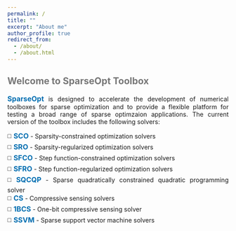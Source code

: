```yaml
---
permalink: /
title: ""
excerpt: "About me"
author_profile: true
redirect_from: 
  - /about/
  - /about.html
---
```


<style>
a:link {
  text-decoration: none;
}

a:visited {
  text-decoration: none;
}

a:hover {
  text-decoration: underline;
}

a:active {
  text-decoration: underline;
}
</style>

##  <span style="color:#777777"> Welcome to SparseOpt Toolbox </span> 

<div style="text-align:justify">  
<a style="font-size: 16px; font-weight: bold;color:#006DB0" href="https://github.com/ShenglongZhou/CSpack" target="_blank">SparseOpt</a> is designed to accelerate the development of numerical toolboxes for sparse optimization and to provide a flexible platform for testing a broad range of sparse optimzaion applications. 
<!--For more information, please refer to <a style="font-size: 16px; font-weight: bold;color:#006DB0" href="" target="_blank">menu-of-SparseOpt</a>. -->
The current version of the toolbox includes the following solvers:
</div>

<p style="line-height: 2;"></p>

<div style="text-align:justify"> ◻️ <a style="font-size: 16px; font-weight: bold;color:#006DB0" href="https://sparseopt.github.io/SCO/" target="_blank">SCO</a> - Sparsity-constrained optimization solvers</div>
<div style="text-align:justify"> ◻️ <a style="font-size: 16px; font-weight: bold;color:#006DB0" href="https://sparseopt.github.io/SRO/" target="_blank">SRO</a> - Sparsity-regularized optimization solvers</div>
<div style="text-align:justify"> ◻️ <a style="font-size: 16px; font-weight: bold;color:#006DB0" href="https://sparseopt.github.io/SFCO/" target="_blank">SFCO</a> - Step function-constrained optimization solvers</div>
<div style="text-align:justify"> ◻️ <a style="font-size: 16px; font-weight: bold;color:#006DB0" href="https://sparseopt.github.io/SFRO/" target="_blank">SFRO</a> - Step function-regularized optimization solvers</div>
<div style="text-align:justify"> ◻️ <a style="font-size: 16px; font-weight: bold;color:#006DB0" href="https://sparseopt.github.io/SQCQP/" target="_blank">SQCQP</a> - Sparse quadratically constrained quadratic programming solver</div>
<div style="text-align:justify"> ◻️ <a style="font-size: 16px; font-weight: bold;color:#006DB0" href="https://sparseopt.github.io/CS/" target="_blank">CS</a> - Compressive sensing solvers</div>
<div style="text-align:justify"> ◻️ <a style="font-size: 16px; font-weight: bold;color:#006DB0" href="https://sparseopt.github.io/1BCS/" target="_blank">1BCS</a> - One-bit compressive sensing solver</div>
<div style="text-align:justify"> ◻️ <a style="font-size: 16px; font-weight: bold;color:#006DB0" href="https://sparseopt.github.io/SSVM/" target="_blank">SSVM</a> - Sparse support vector machine solvers</div>


<!--
|<span style="color:#ffffff"> Package </span>|<span style="color:#ffffff"> Description </span> &nbsp; &nbsp; &nbsp; &nbsp; &nbsp; &nbsp; &nbsp; &nbsp; &nbsp; &nbsp; &nbsp; &nbsp; &nbsp; &nbsp; &nbsp; &nbsp; &nbsp; &nbsp; &nbsp; &nbsp; &nbsp; &nbsp; |
|:--|:--|
|☑️ <a style="font-size: 16px; font-weight: bold;color:#006DB0" href="https://sparseopt.github.io/SCO/" target="_blank">SCO</a> |- Sparsity-constrained optimization solvers|
|☑️ <a style="font-size: 16px; font-weight: bold;color:#006DB0" href="https://sparseopt.github.io/SRO/" target="_blank">SRO</a> |- Sparsity-regularized optimization solvers|
|☑️ <a style="font-size: 16px; font-weight: bold;color:#006DB0" href="https://sparseopt.github.io/SFCO/" target="_blank">SFCO</a> |- Step function-constrained optimization solvers|
|☑️ <a style="font-size: 16px; font-weight: bold;color:#006DB0" href="https://sparseopt.github.io/SFRO/" target="_blank">SFRO</a> |- Step function-regularized optimization solvers|
|☑️ <a style="font-size: 16px; font-weight: bold;color:#006DB0" href="https://sparseopt.github.io/SQCQP/" target="_blank">SQCQP</a> |- Sparse quadratically constrained quadratic programming solver|
|☑️ <a style="font-size: 16px; font-weight: bold;color:#006DB0" href="https://sparseopt.github.io/CS/" target="_blank">CS</a> |- Compressive sensing solvers|
|☑️ <a style="font-size: 16px; font-weight: bold;color:#006DB0" href="https://sparseopt.github.io/1BCS/" target="_blank">1BCS</a> |- One-bit compressive sensing solver|
|☑️ <a style="font-size: 16px; font-weight: bold;color:#006DB0" href="https://sparseopt.github.io/SSVM/" target="_blank">SSVM</a> |- Sparse support vector machine solvers|

- 🧰 <a style="font-size: 16px; font-weight: bold;color:#006DB0" href="https://sparseopt.github.io/SCO/" target="_blank">SCO</a> - Sparsity-constrained optimization solvers.
- 🧰 <a style="font-size: 16px; font-weight: bold;color:#006DB0" href="https://sparseopt.github.io/SRO/" target="_blank">SRO</a> - Sparsity-regularized optimization solvers.
- 🧰 <a style="font-size: 16px; font-weight: bold;color:#006DB0" href="https://sparseopt.github.io/SFCO/" target="_blank">SFCO</a> - Step function-constrained optimization solvers.
- 🧰 <a style="font-size: 16px; font-weight: bold;color:#006DB0" href="https://sparseopt.github.io/SFRO/" target="_blank">SFRO</a> - Step function-regularized optimization solvers.
- 🧰 <a style="font-size: 16px; font-weight: bold;color:#006DB0" href="https://sparseopt.github.io/SQCQP/" target="_blank">SQCQP</a> - Sparse quadratically constrained quadratic programming solver.
- 🧰 <a style="font-size: 16px; font-weight: bold;color:#006DB0" href="https://sparseopt.github.io/CS/" target="_blank">CS</a> - Compressive sensing solvers.
- 🧰 <a style="font-size: 16px; font-weight: bold;color:#006DB0" href="https://sparseopt.github.io/1BCS/" target="_blank">1BCS</a> - One-bit compressive sensing solver.
- 🧰 <a style="font-size: 16px; font-weight: bold;color:#006DB0" href="https://sparseopt.github.io/SSVM/" target="_blank">SSVM</a> - Sparse support vector machine solvers.

<p style="line-height: 2;"></p>

  <table border="2" width="0.5">
      <tr>
        <td style="width:5%" align="left"> <a style="font-size: 16px; font-weight: bold;color:#006DB0" href="https://sparseopt.github.io/SCO/" target="_blank">SCO</a> </td>
        <td style="width:95%" align="left"> <span style="font-size: 17px"> - Sparsity-constrained optimization solvers </span>  </td> 
      </tr>
      <tr>
        <td style="width:5%" align="left"> <a style="font-size: 16px; font-weight: bold;color:#006DB0" href="https://sparseopt.github.io/SRO/" target="_blank">SRO</a> </td>
        <td style="width:95%" align="left"> <span style="font-size: 17px"> - Sparsity-regularized optimization solvers </span> </td> 
      </tr>
      <tr>
        <td style="width:5%" align="left"> <a style="font-size: 16px; font-weight: bold;color:#006DB0" href="https://sparseopt.github.io/SFCO/" target="_blank">SFCO</a> </td>
        <td style="width:95%" align="left"> <span style="font-size: 17px"> - Step function-constrained optimization solvers </span> </td> 
      </tr>
      <tr>
        <td style="width:5%" align="left"> <a style="font-size: 16px; font-weight: bold;color:#006DB0" href="https://sparseopt.github.io/SFRO/" target="_blank">SFRO</a> </td>
        <td style="width:95%" align="left"> <span style="font-size: 17px"> - Step function-regularized optimization solvers </span> </td> 
       </tr>
       <tr>
        <td style="width:5%" align="left"> <a style="font-size: 16px; font-weight: bold;color:#006DB0" href="https://sparseopt.github.io/SQCQP/" target="_blank">SQCQP</a> </td>
        <td style="width:95%" align="left"> <span style="font-size: 17px"> - Sparse quadratically constrained quadratic programming solver </span> </td> 
      </tr>
      <tr>
        <td style="width:5%" align="left"> <a style="font-size: 16px; font-weight: bold;color:#006DB0" href="https://sparseopt.github.io/CS/" target="_blank">CS</a> </td>
        <td style="width:95%" align="left"> <span style="font-size: 17px"> - Compressive sensing solvers </span> </td> 
      </tr>
      <tr>
        <td style="width:5%" align="left"> <a style="font-size: 16px; font-weight: bold;color:#006DB0" href="https://sparseopt.github.io/1BCS/" target="_blank">1BCS</a> </td>
        <td style="width:95%" align="left"> <span style="font-size: 17px"> - One-bit compressive sensing solver </span> </td> 
      </tr>
      <tr>
        <td style="width:5%" align="left"> <a style="font-size: 16px; font-weight: bold;color:#006DB0" href="https://sparseopt.github.io/SSVM/" target="_blank">SSVM</a> </td>
        <td style="width:95%" align="left"> <span style="font-size: 17px"> - Sparse support vector machine solvers </span> </td> 
      </tr>
      </table> 
    -->  
